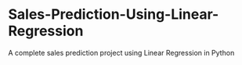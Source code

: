 # Sales-Prediction-Using-Linear-Regression
A complete sales prediction project using Linear Regression in Python
